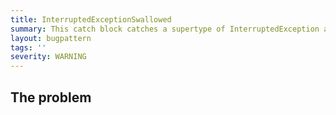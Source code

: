 ```yaml
---
title: InterruptedExceptionSwallowed
summary: This catch block catches a supertype of InterruptedException and doesn't handle it separately.
layout: bugpattern
tags: ''
severity: WARNING
---
```


<!--
*** AUTO-GENERATED, DO NOT MODIFY ***
To make changes, edit the @BugPattern annotation or the explanation in docs/bugpattern.
-->

## The problem


